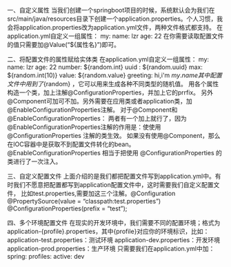一、自定义属性
当我们创建一个springboot项目的时候，系统默认会为我们在src/main/java/resources目录下创建一个application.properties。个人习惯，我会将application.properties改为application.yml文件，两种文件格式都支持。
在application.yml自定义一组属性：
 my:
    name: lzr
    age: 22
 在你需要读取配置文件的值只需要加@Value(“${属性名}”)即可。
 
二、将配置文件的属性赋给实体类
 在application.yml自定义一组属性：
  my:
     name: lzr
     age: 22
     number:  ${random.int}
     uuid : ${random.uuid}
     max: ${random.int(10)}
     value: ${random.value}
     greeting: hi,i'm  ${my.name}
其中配置文件中用到了${random} ，它可以用来生成各种不同类型的随机值。
用各个属性构造一个类，加上注解@ConfigurationProperties，并加上它的prrfix。
另外@Component可加可不加。另外需要在应用类或者application类，加@EnableConfigurationProperties注解。
对于@Component和@EnableConfigurationProperties：
两者有一个加上就行了，因为@EnableConfigurationProperties注解的作用是：使使用 @ConfigurationProperties 注解的类生效。
如果没有使用@Component，那么在IOC容器中是获取不到配置文件转化的bean。
@EnableConfigurationProperties 相当于把使用 @ConfigurationProperties 的类进行了一次注入。

三、自定义配置文件
上面介绍的是我们都把配置文件写到application.yml中。有时我们不愿意把配置都写到application配置文件中，这时需要我们自定义配置文件，
比如test.properties,需要加这三个注解。@Configuration @PropertySource(value = “classpath:test.properties”) @ConfigurationProperties(prefix = “test”);

四、多个环境配置文件
在现实的开发环境中，我们需要不同的配置环境；格式为application-{profile}.properties，其中{profile}对应你的环境标识，比如：
application-test.properties：测试环境
application-dev.properties：开发环境
application-prod.properties：生产环境
只需要我们在application.yml中加：
spring:
  profiles:
    active: dev
    

